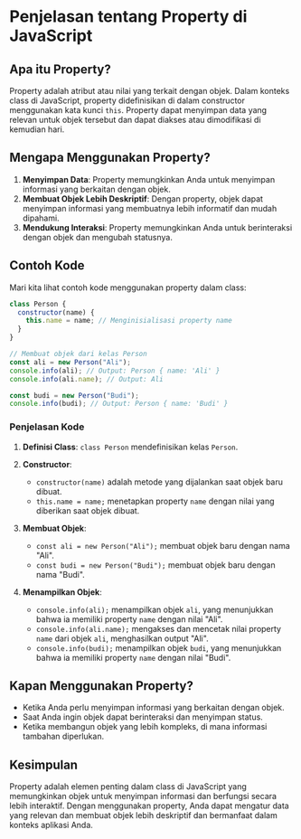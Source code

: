 # Penjelasan tentang Property di JavaScript

## Apa itu Property?

Property adalah atribut atau nilai yang terkait dengan objek. Dalam konteks class di JavaScript, property didefinisikan di dalam constructor menggunakan kata kunci `this`. Property dapat menyimpan data yang relevan untuk objek tersebut dan dapat diakses atau dimodifikasi di kemudian hari.

## Mengapa Menggunakan Property?

1. **Menyimpan Data**: Property memungkinkan Anda untuk menyimpan informasi yang berkaitan dengan objek.
2. **Membuat Objek Lebih Deskriptif**: Dengan property, objek dapat menyimpan informasi yang membuatnya lebih informatif dan mudah dipahami.
3. **Mendukung Interaksi**: Property memungkinkan Anda untuk berinteraksi dengan objek dan mengubah statusnya.

## Contoh Kode

Mari kita lihat contoh kode menggunakan property dalam class:

```javascript
class Person {
  constructor(name) {
    this.name = name; // Menginisialisasi property name
  }
}

// Membuat objek dari kelas Person
const ali = new Person("Ali");
console.info(ali); // Output: Person { name: 'Ali' }
console.info(ali.name); // Output: Ali

const budi = new Person("Budi");
console.info(budi); // Output: Person { name: 'Budi' }
```

### Penjelasan Kode

1. **Definisi Class**: `class Person` mendefinisikan kelas `Person`.

2. **Constructor**:

   - `constructor(name)` adalah metode yang dijalankan saat objek baru dibuat.
   - `this.name = name;` menetapkan property `name` dengan nilai yang diberikan saat objek dibuat.

3. **Membuat Objek**:

   - `const ali = new Person("Ali");` membuat objek baru dengan nama "Ali".
   - `const budi = new Person("Budi");` membuat objek baru dengan nama "Budi".

4. **Menampilkan Objek**:
   - `console.info(ali);` menampilkan objek `ali`, yang menunjukkan bahwa ia memiliki property `name` dengan nilai "Ali".
   - `console.info(ali.name);` mengakses dan mencetak nilai property `name` dari objek `ali`, menghasilkan output "Ali".
   - `console.info(budi);` menampilkan objek `budi`, yang menunjukkan bahwa ia memiliki property `name` dengan nilai "Budi".

## Kapan Menggunakan Property?

- Ketika Anda perlu menyimpan informasi yang berkaitan dengan objek.
- Saat Anda ingin objek dapat berinteraksi dan menyimpan status.
- Ketika membangun objek yang lebih kompleks, di mana informasi tambahan diperlukan.

## Kesimpulan

Property adalah elemen penting dalam class di JavaScript yang memungkinkan objek untuk menyimpan informasi dan berfungsi secara lebih interaktif. Dengan menggunakan property, Anda dapat mengatur data yang relevan dan membuat objek lebih deskriptif dan bermanfaat dalam konteks aplikasi Anda.
